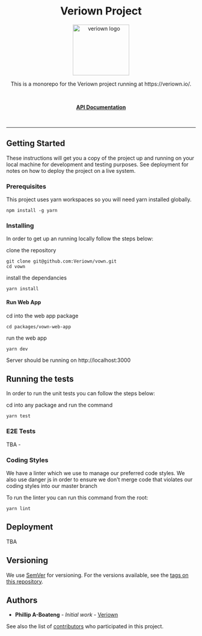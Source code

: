 <div align="center">
<h1>Veriown Project</h1>

<a href="https://user-images.githubusercontent.com/6928300/65358655-0b51f580-dbf2-11e9-9ee0-bb0950d24baa.png">
  <img
    height="135"
    width="150"
    alt="veriown logo"
    src="https://user-images.githubusercontent.com/6928300/65358655-0b51f580-dbf2-11e9-9ee0-bb0950d24baa.png"
  />
</a>

<br />

<p>This is a monorepo for the Veriown project running at https://veriown.io/.</p>

<br />

[**API Documentation**](https://veriownreviews.docs.apiary.io/)

<br />
</div>

<hr />

## Getting Started

These instructions will get you a copy of the project up and running on your local machine for development and testing purposes. See deployment for notes on how to deploy the project on a live system.

### Prerequisites

This project uses yarn workspaces so you will need yarn installed globally.

```
npm install -g yarn
```

### Installing

In order to get up an running locally follow the steps below:


clone the repository
```
git clone git@github.com:Veriown/vown.git
cd vown
```

install the dependancies
```
yarn install
```

#### Run Web App
cd into the web app package

```
cd packages/vown-web-app
```

run the web app 

```
yarn dev
```

Server should be running on http://localhost:3000

## Running the tests

In order to run the unit tests you can follow the steps below: 

cd into any package and run the command

```
yarn test
```

### E2E Tests

TBA -


### Coding Styles

We have a linter which we use to manage our preferred code styles.
We also use danger js in order to ensure we don't merge code that violates our coding styles into our master branch

To run the linter you can run this command from the root:
```
yarn lint
```

## Deployment

TBA

## Versioning

We use [SemVer](http://semver.org/) for versioning. For the versions available, see the [tags on this repository](https://github.com/Veriown/vown/releases). 

## Authors

* **Phillip A-Boateng** - *Initial work* - [Veriown](https://github.com/Veriown/vown)

See also the list of [contributors](https://github.com/Veriown/vown/graphs/contributors) who participated in this project.


